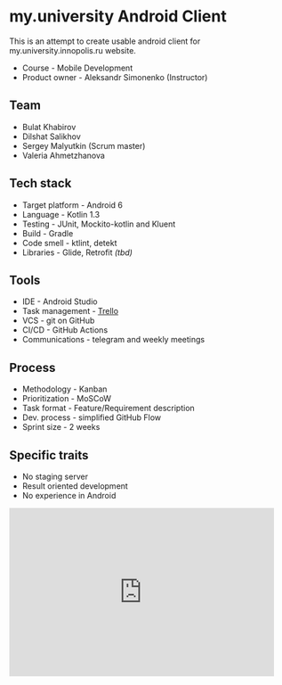 # my.university Android Client
This is an attempt to create usable android client for my.university.innopolis.ru website.

* Course - Mobile Development
* Product owner - Aleksandr Simonenko (Instructor)

## Team
* Bulat Khabirov
* Dilshat Salikhov
* Sergey Malyutkin (Scrum master)
* Valeria Ahmetzhanova

## Tech stack
* Target platform - Android 6
* Language - Kotlin 1.3
* Testing - JUnit, Mockito-kotlin and Kluent
* Build - Gradle
* Code smell - ktlint, detekt
* Libraries - Glide, Retrofit *(tbd)*

## Tools
* IDE - Android Studio
* Task management - [Trello](https://trello.com/b/pb7LdlRR/md-university-project)
* VCS - git on GitHub
* CI/CD - GitHub Actions
* Communications - telegram and weekly meetings

## Process
* Methodology - Kanban
* Prioritization - MoSCoW
* Task format - Feature/Requirement description
* Dev. process - simplified GitHub Flow
* Sprint size - 2 weeks

## Specific traits
* No staging server
* Result oriented development
* No experience in Android

<iframe width="476" height="302" seamless frameborder="0" scrolling="no" src="https://docs.google.com/spreadsheets/d/e/2PACX-1vSHDLY6gFINy8nBgLJb81mLj9IkczivmAyML4zdw_dxAN6vNRxIOuSpkBkKgUA4ixQG_P8MFCwEXwbY/pubchart?oid=815173095&amp;format=image"></iframe>
